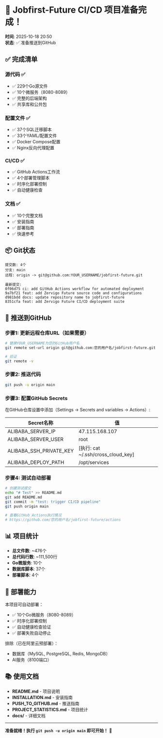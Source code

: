 # 🎉 Jobfirst-Future CI/CD 项目准备完成！

**时间**: 2025-10-18 20:50  
**状态**: ✅ 准备推送到GitHub

## ✅ 完成清单

### 源代码 ✅
- ✅ 229个Go源文件
- ✅ 10个微服务（8080-8089）
- ✅ 完整的后端架构
- ✅ 共享库和公共包

### 配置文件 ✅
- ✅ 37个SQL迁移脚本
- ✅ 33个YAML/配置文件
- ✅ Docker Compose配置
- ✅ Nginx反向代理配置

### CI/CD ✅
- ✅ GitHub Actions工作流
- ✅ 4个部署管理脚本
- ✅ 时序化部署控制
- ✅ 自动健康检查

### 文档 ✅
- ✅ 10个完整文档
- ✅ 安装指南
- ✅ 部署指南
- ✅ 快速参考

## 📦 Git状态

```
提交数: 4个
分支: main
远程: origin -> git@github.com:YOUR_USERNAME/jobfirst-future.git

最新提交:
0f06d75 ci: add GitHub Actions workflow for automated deployment
9a7bf21 feat: add Zervigo Future source code and configurations
d981bdd docs: update repository name to jobfirst-future  
8351cfa feat: add Zervigo Future CI/CD deployment suite
```

## 🚀 推送到GitHub

### 步骤1: 更新远程仓库URL（如果需要）

```bash
# 替换YOUR_USERNAME为您的GitHub用户名
git remote set-url origin git@github.com:您的用户名/jobfirst-future.git

# 验证
git remote -v
```

### 步骤2: 推送代码

```bash
git push -u origin main
```

### 步骤3: 配置GitHub Secrets

在GitHub仓库设置中添加（Settings → Secrets and variables → Actions）:

| Secret名称 | 值 |
|-----------|-----|
| ALIBABA_SERVER_IP | 47.115.168.107 |
| ALIBABA_SERVER_USER | root |
| ALIBABA_SSH_PRIVATE_KEY | [执行: cat ~/.ssh/cross_cloud_key] |
| ALIBABA_DEPLOY_PATH | /opt/services |

### 步骤4: 测试自动部署

```bash
# 创建测试提交
echo "# Test" >> README.md
git add README.md
git commit -m "test: trigger CI/CD pipeline"
git push origin main

# 查看GitHub Actions执行情况
# https://github.com/您的用户名/jobfirst-future/actions
```

## 📊 项目统计

- **总文件数**: ~476个
- **总代码行数**: ~111,500行
- **Go微服务**: 10个
- **数据库脚本**: 37个
- **部署脚本**: 4个

## 🎯 部署能力

本项目可自动部署：
- ✅ 10个Go微服务（8080-8089）
- ✅ 时序化部署控制
- ✅ 自动健康检查验证
- ✅ 部署失败自动停止

排除（已在阿里云预部署）：
- 数据库（MySQL, PostgreSQL, Redis, MongoDB）
- AI服务（8100端口）

## 📚 使用文档

- **README.md** - 项目说明
- **INSTALLATION.md** - 安装指南
- **PUSH_TO_GITHUB.md** - 推送指南
- **PROJECT_STATISTICS.md** - 项目统计
- **docs/** - 详细文档

---

**准备就绪！执行 `git push -u origin main` 即可开始！** 🚀
